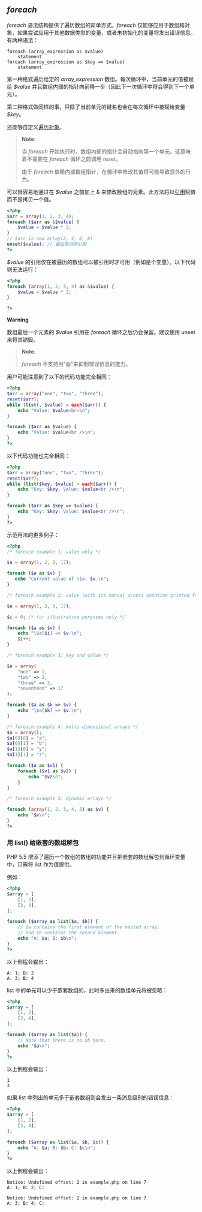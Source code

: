 *foreach*
---------

*foreach* 语法结构提供了遍历数组的简单方式。*foreach*
仅能够应用于数组和对象，如果尝试应用于其他数据类型的变量，或者未初始化的变量将发出错误信息。有两种语法：

    foreach (array_expression as $value)
        statement
    foreach (array_expression as $key => $value)
        statement

第一种格式遍历给定的 *array\_expression*
数组。每次循环中，当前单元的值被赋给 *$value*
并且数组内部的指针向前移一步（因此下一次循环中将会得到下一个单元）。

第二种格式做同样的事，只除了当前单元的键名也会在每次循环中被赋给变量
*$key*。

还能够自定义<a href="/language/oop5/iterations.html" class="link">遍历对象</a>。

> **Note**:
>
> 当 *foreach*
> 开始执行时，数组内部的指针会自动指向第一个单元。这意味着不需要在
> *foreach* 循环之前调用 <span class="function">reset</span>。
>
> 由于 *foreach*
> 依赖内部数组指针，在循环中修改其值将可能导致意外的行为。

可以很容易地通过在 *$value* 之前加上 &
来修改数组的元素。此方法将以<a href="/language/references.html" class="link">引用</a>赋值而不是拷贝一个值。

``` php
<?php
$arr = array(1, 2, 3, 4);
foreach ($arr as &$value) {
    $value = $value * 2;
}
// $arr is now array(2, 4, 6, 8)
unset($value); // 最后取消掉引用
?>
```

*$value*
的引用仅在被遍历的数组可以被引用时才可用（例如是个变量）。以下代码则无法运行：

``` php
<?php
foreach (array(1, 2, 3, 4) as &$value) {
    $value = $value * 2;
}

?>
```

**Warning**

数组最后一个元素的 *$value* 引用在 *foreach* 循环之后仍会保留。建议使用
<span class="function">unset</span> 来将其销毁。

> **Note**:
>
> *foreach* 不支持用“@”来抑制错误信息的能力。

用户可能注意到了以下的代码功能完全相同：

``` php
<?php
$arr = array("one", "two", "three");
reset($arr);
while (list(, $value) = each($arr)) {
    echo "Value: $value<br>\n";
}

foreach ($arr as $value) {
    echo "Value: $value<br />\n";
}
?>
```

以下代码功能也完全相同：

``` php
<?php
$arr = array("one", "two", "three");
reset($arr);
while (list($key, $value) = each($arr)) {
    echo "Key: $key; Value: $value<br />\n";
}

foreach ($arr as $key => $value) {
    echo "Key: $key; Value: $value<br />\n";
}
?>
```

示范用法的更多例子：

``` php
<?php
/* foreach example 1: value only */

$a = array(1, 2, 3, 17);

foreach ($a as $v) {
   echo "Current value of \$a: $v.\n";
}

/* foreach example 2: value (with its manual access notation printed for illustration) */

$a = array(1, 2, 3, 17);

$i = 0; /* for illustrative purposes only */

foreach ($a as $v) {
    echo "\$a[$i] => $v.\n";
    $i++;
}

/* foreach example 3: key and value */

$a = array(
    "one" => 1,
    "two" => 2,
    "three" => 3,
    "seventeen" => 17
);

foreach ($a as $k => $v) {
    echo "\$a[$k] => $v.\n";
}

/* foreach example 4: multi-dimensional arrays */
$a = array();
$a[0][0] = "a";
$a[0][1] = "b";
$a[1][0] = "y";
$a[1][1] = "z";

foreach ($a as $v1) {
    foreach ($v1 as $v2) {
        echo "$v2\n";
    }
}

/* foreach example 5: dynamic arrays */

foreach (array(1, 2, 3, 4, 5) as $v) {
    echo "$v\n";
}
?>
```

### 用 list() 给嵌套的数组解包

PHP 5.5
增添了遍历一个数组的数组的功能并且把嵌套的数组解包到循环变量中，只需将
<span class="function">list</span> 作为值提供。

例如：

``` php
<?php
$array = [
    [1, 2],
    [3, 4],
];

foreach ($array as list($a, $b)) {
    // $a contains the first element of the nested array,
    // and $b contains the second element.
    echo "A: $a; B: $b\n";
}
?>
```

以上例程会输出：

    A: 1; B: 2
    A: 3; B: 4

<span class="function">list</span>
中的单元可以少于嵌套数组的，此时多出来的数组单元将被忽略：

``` php
<?php
$array = [
    [1, 2],
    [3, 4],
];

foreach ($array as list($a)) {
    // Note that there is no $b here.
    echo "$a\n";
}
?>
```

以上例程会输出：

    1
    3

如果 <span class="function">list</span>
中列出的单元多于嵌套数组则会发出一条消息级别的错误信息：

``` php
<?php
$array = [
    [1, 2],
    [3, 4],
];

foreach ($array as list($a, $b, $c)) {
    echo "A: $a; B: $b; C: $c\n";
}
?>
```

以上例程会输出：


    Notice: Undefined offset: 2 in example.php on line 7
    A: 1; B: 2; C: 

    Notice: Undefined offset: 2 in example.php on line 7
    A: 3; B: 4; C: 
